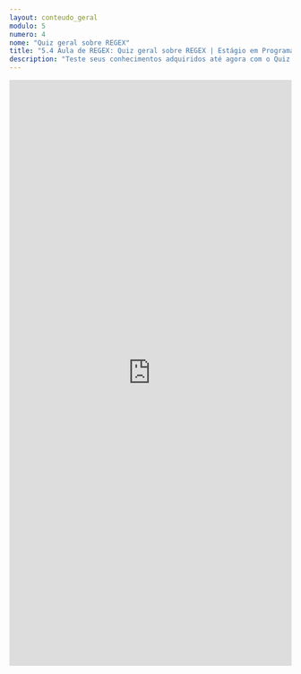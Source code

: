 ```yaml
---
layout: conteudo_geral
modulo: 5
numero: 4
nome: "Quiz geral sobre REGEX"
title: "5.4 Aula de REGEX: Quiz geral sobre REGEX | Estágio em Programação"
description: "Teste seus conhecimentos adquiridos até agora com o Quiz geral sobre REGEX."
---
```


<iframe src="https://docs.google.com/forms/d/e/1FAIpQLSeMm7xJxKLPBx29iLKGWqF-5ijZ0YixDlfqgbea2ywuh09qkg/viewform?embedded=true" width="100%" height="1046" frameborder="0" marginheight="0" marginwidth="0">Carregando…</iframe>
